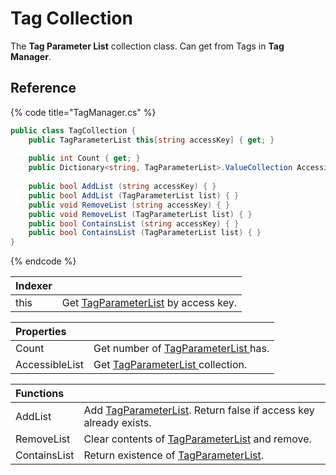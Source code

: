 # Tag Collection

The **Tag Parameter List** collection class. Can get from Tags in **Tag Manager**.

## Reference

{% code title="TagManager.cs" %}
```csharp
public class TagCollection {
    public TagParameterList this[string accessKey] { get; }
    
    public int Count { get; }
    public Dictionary<string, TagParameterList>.ValueCollection AccessibleList { get; }
    
    public bool AddList (string accessKey) { }
    public bool AddList (TagParameterList list) { }
    public void RemoveList (string accessKey) { }
    public void RemoveList (TagParameterList list) { }
    public bool ContainsList (string accessKey) { }
    public bool ContainsList (TagParameterList list) { }
}
```
{% endcode %}

| Indexer |  |
| :--- | :--- |
| this | Get [TagParameterList](../tag-parameter-list/) by access key. |

| Properties |  |
| :--- | :--- |
| Count | Get number of [TagParameterList ](../tag-parameter-list/)has. |
| AccessibleList | Get [TagParameterList ](../tag-parameter-list/)collection. |

| Functions |  |
| :--- | :--- |
| AddList | Add [TagParameterList](../tag-parameter-list/). Return false if access key already exists. |
| RemoveList | Clear contents of [TagParameterList](../tag-parameter-list/) and remove. |
| ContainsList | Return existence of [TagParameterList](../tag-parameter-list/). |



